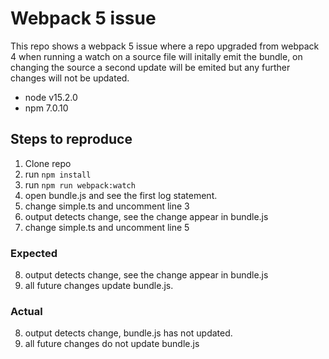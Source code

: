 # Webpack 5 issue
This repo shows a webpack 5 issue where a repo upgraded from webpack 4 when running a watch on a source file will initally emit the bundle, on changing the source a second update will be emited but any further changes will not be updated.

* node v15.2.0
* npm 7.0.10

## Steps to reproduce
1. Clone repo
2. run `npm install`
3. run `npm run webpack:watch`
4. open bundle.js and see the first log statement.
5. change simple.ts and uncomment line 3
6. output detects change, see the change appear in bundle.js
7. change simple.ts and uncomment line 5

### Expected
8. output detects change, see the change appear in bundle.js
9. all future changes update bundle.js.

### Actual
8. output detects change, bundle.js has not updated.
9. all future changes do not update bundle.js